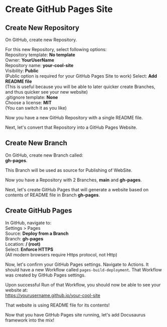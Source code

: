 # Create GitHub Pages Site

## Create New Repository

On GitHub, create new Repository.

For this new Repository, select following options:  
Repository template: **No template**  
Owner: **YourUserName**  
Repository name: **your-cool-site**  
Visibility: **Public**  
(Public option is required for your GitHub Pages Site to work)
Select: **Add README file**  
(This is useful because you will be able to later quicker create Branches, and thus quicker see your new website)  
.gitignore template: **None**  
Choose a license: **MIT**  
(You can switch it as you like)

Now you have a new GitHub Repository with a single README file.

Next, let's convert that Repository into a GitHub Pages Website.

## Create New Branch

On GitHub, create new Branch called:  
**gh-pages**.

This Branch will be used as source for Publishing of WebSite.

Now you have a Repository with 2 Branches, **main** and **gh-pages**.

Next, let's create GitHub Pages that will generate a website based on contents of README file in Branch **gh-pages**.

## Create GitHub Pages

In GitHub, navigate to:  
Settings > Pages  
Source: **Deploy from a Branch**  
Branch: **gh-pages**  
Location: **/ (root)**  
Select: **Enforce HTTPS**  
(All modern browsers require Https protocol, not Http)

Now, let's confirm your GitHub Pages settings.
Navigate to Actions. It should have a new Workflow called `pages-build-deployment`. That Workflow was created by GitHub Pages settings.

Upon successful Run of that Workflow, you should now be able to see your website at:  
https://yourusername.github.io/your-cool-site

That website is using README file for its contents!

Now that you have GitHub Pages site running, let's add Docusaurus framework into the mix!
